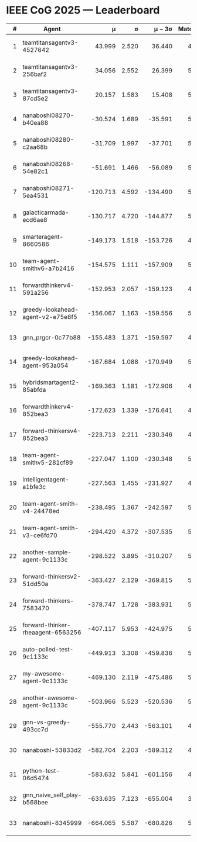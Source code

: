 # IEEE CoG 2025 — Leaderboard

| # | Agent | μ | σ | μ − 3σ | Matches | Updated |
|---:|---|---:|---:|---:|---:|---|
| 1 | teamtitansagentv3-4527642 | 43.999 | 2.520 | 36.440 | 4876 | 2025-09-02 08:26 |
| 2 | teamtitansagentv3-256baf2 | 34.056 | 2.552 | 26.399 | 5354 | 2025-09-02 08:26 |
| 3 | teamtitansagentv3-87cd5e2 | 20.157 | 1.583 | 15.408 | 5338 | 2025-09-02 08:26 |
| 4 | nanaboshi08270-b40ea88 | -30.524 | 1.689 | -35.591 | 5620 | 2025-09-02 08:26 |
| 5 | nanaboshi08280-c2aa68b | -31.709 | 1.997 | -37.701 | 5660 | 2025-09-02 08:26 |
| 6 | nanaboshi08268-54e82c1 | -51.691 | 1.466 | -56.089 | 5600 | 2025-09-02 08:26 |
| 7 | nanaboshi08271-5ea4531 | -120.713 | 4.592 | -134.490 | 5420 | 2025-09-02 08:26 |
| 8 | galacticarmada-ecd6ae8 | -130.717 | 4.720 | -144.877 | 5200 | 2025-09-02 08:26 |
| 9 | smarteragent-8660586 | -149.173 | 1.518 | -153.726 | 4306 | 2025-09-02 08:26 |
| 10 | team-agent-smithv6-a7b2416 | -154.575 | 1.111 | -157.909 | 5640 | 2025-09-02 08:26 |
| 11 | forwardthinkerv4-591a256 | -152.953 | 2.057 | -159.123 | 4437 | 2025-09-02 08:26 |
| 12 | greedy-lookahead-agent-v2-e75e8f5 | -156.067 | 1.163 | -159.556 | 5516 | 2025-09-02 08:26 |
| 13 | gnn_prgcr-0c77b88 | -155.483 | 1.371 | -159.597 | 4220 | 2025-09-02 08:26 |
| 14 | greedy-lookahead-agent-953a054 | -167.684 | 1.088 | -170.949 | 5676 | 2025-09-02 08:26 |
| 15 | hybridsmartagent2-85abfda | -169.363 | 1.181 | -172.906 | 4643 | 2025-09-02 08:26 |
| 16 | forwardthinkerv4-852bea3 | -172.623 | 1.339 | -176.641 | 4152 | 2025-09-02 08:26 |
| 17 | forward-thinkersv4-852bea3 | -223.713 | 2.211 | -230.346 | 4653 | 2025-09-02 08:26 |
| 18 | team-agent-smithv5-281cf89 | -227.047 | 1.100 | -230.348 | 5480 | 2025-09-02 08:26 |
| 19 | intelligentagent-a1bfe3c | -227.563 | 1.455 | -231.927 | 4787 | 2025-09-02 08:26 |
| 20 | team-agent-smith-v4-24478ed | -238.495 | 1.367 | -242.597 | 5980 | 2025-09-02 08:26 |
| 21 | team-agent-smith-v3-ce6fd70 | -294.420 | 4.372 | -307.535 | 5340 | 2025-09-02 08:26 |
| 22 | another-sample-agent-9c1133c | -298.522 | 3.895 | -310.207 | 5480 | 2025-09-02 08:26 |
| 23 | forward-thinkersv2-51dd50a | -363.427 | 2.129 | -369.815 | 5127 | 2025-09-02 08:26 |
| 24 | forward-thinkers-7583470 | -378.747 | 1.728 | -383.931 | 5459 | 2025-09-02 08:26 |
| 25 | forward-thinker-rheaagent-6563256 | -407.117 | 5.953 | -424.975 | 5768 | 2025-09-02 08:26 |
| 26 | auto-polled-test-9c1133c | -449.913 | 3.308 | -459.836 | 5200 | 2025-09-02 08:26 |
| 27 | my-awesome-agent-9c1133c | -469.130 | 2.119 | -475.486 | 5380 | 2025-09-02 08:26 |
| 28 | another-awesome-agent-9c1133c | -503.966 | 5.523 | -520.536 | 5440 | 2025-09-02 08:26 |
| 29 | gnn-vs-greedy-493cc7d | -555.770 | 2.443 | -563.101 | 4620 | 2025-09-02 08:26 |
| 30 | nanaboshi-53833d2 | -582.704 | 2.203 | -589.312 | 4620 | 2025-09-02 08:26 |
| 31 | python-test-06d5474 | -583.632 | 5.841 | -601.156 | 4060 | 2025-09-02 08:26 |
| 32 | gnn_naive_self_play-b568bee | -633.635 | 7.123 | -655.004 | 3920 | 2025-09-02 08:26 |
| 33 | nanaboshi-8345999 | -664.065 | 5.587 | -680.826 | 5060 | 2025-09-02 08:26 |
